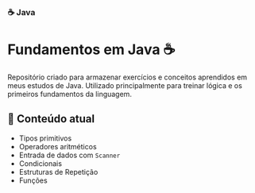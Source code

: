 ### ☕ Java 

# Fundamentos em Java ☕

Repositório criado para armazenar exercícios e conceitos aprendidos em meus estudos de Java. Utilizado principalmente para treinar lógica e os primeiros fundamentos da linguagem.

## 📘 Conteúdo atual

- Tipos primitivos
- Operadores aritméticos
- Entrada de dados com `Scanner`
- Condicionais
- Estruturas de Repetição
- Funções
